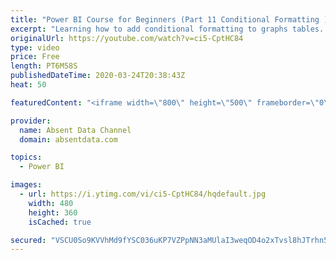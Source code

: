 ```yaml
---
title: "Power BI Course for Beginners (Part 11 Conditional Formatting )"
excerpt: "Learning how to add conditional formatting to graphs tables. Utilize colors and icons to deliver quick insights"
originalUrl: https://youtube.com/watch?v=ci5-CptHC84
type: video
price: Free
length: PT6M58S
publishedDateTime: 2020-03-24T20:38:43Z
heat: 50

featuredContent: "<iframe width=\"800\" height=\"500\" frameborder=\"0\" src=\"https://www.youtube.com/embed/ci5-CptHC84\" allow=\"accelerometer; autoplay; encrypted-media; gyroscope; picture-in-picture\" allowfullscreen></iframe>"

provider:
  name: Absent Data Channel
  domain: absentdata.com

topics:
  - Power BI

images:
  - url: https://i.ytimg.com/vi/ci5-CptHC84/hqdefault.jpg
    width: 480
    height: 360
    isCached: true

secured: "VSCU0So9KVVhMd9fYSC036uKP7VZPpNN3aMUlaI3weqOD4o2xTvsl8hJTrhn59jvUdaxzg7XenTtm/aI/BHr7nmCNg2RKQ1QjuWQXdrsG0JCmMyWwb1Avvm31+awA0ZgvR/uBFHzAd1+cH8NqUcfqZXu6RsGkGZiB+awHb6cZXcXDRAfBug/ij9lQYIB2NPayXGWWTgwdhkTpizQ6YiYIgaRvt0UjgBe1LZ6CDXo3Q2qTW7d39CZKWDZ6yZr4XMIkWgZBY1LT4vRqFdUUcO8GkTJ1uZNkYVFYygbPAQOpZwNGXSVKouSmY4+hhL/dOWMBm+fFn471/LF6MYdLjHbdzTkyirDlgGA4UR7vs3Yb9Sndyra+ofNucEnx7hhj1mGrnWQqZRe8ZXGNTSQb4MapU0lCSOi/CoYu4qqL51OBAQ=;kyeTm1OG0KjwYUEqtPNHgw=="
---
```


